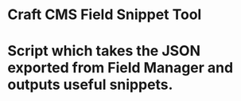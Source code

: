 # Craft CMS Field Snippet Tool
# Script which takes the JSON exported from Field Manager and outputs useful snippets. 